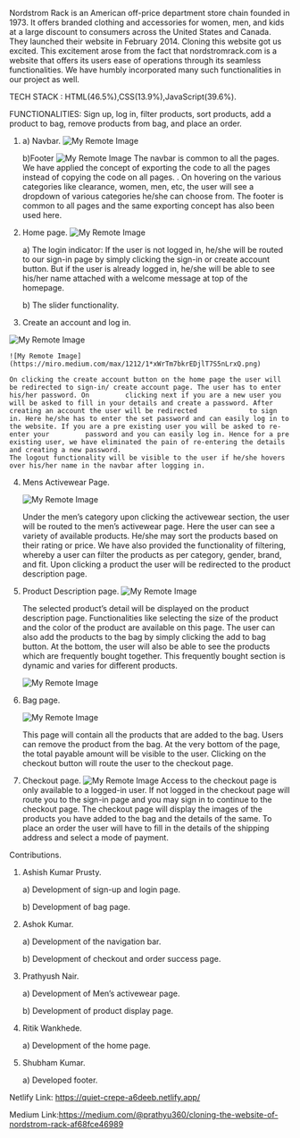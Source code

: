 Nordstrom Rack is an American off-price department store chain founded in 1973. It offers branded clothing and accessories for women, men, and kids at a large discount to consumers across the United States and Canada. They launched their website in February 2014. Cloning this website got us excited. This excitement arose from the fact that nordstromrack.com is a website that offers its users ease of operations through its seamless functionalities. We have humbly incorporated many such functionalities in our project as well.

TECH STACK : HTML(46.5%),CSS(13.9%),JavaScript(39.6%).

FUNCTIONALITIES:  Sign up, log in, filter products, sort products, add a product to bag, remove products from bag, and place an order.

1.	a) Navbar.
    ![My Remote Image](https://miro.medium.com/max/1400/1*7t5Rw3CTS62CiZ5n9oxS8A.png)
    
    b)Footer
    ![My Remote Image](https://miro.medium.com/max/1400/1*yCy9aPqmbkzIlHEGZ217zA.png)
    The navbar is common to all the pages. We have applied the concept of exporting the code to all the pages instead of copying the code on all pages. . On hovering     on the various categories like clearance, women, men, etc, the user will see a dropdown of various categories he/she can choose from.  The footer is common to         all pages and the same exporting concept has also been used here.
2.  Home page.
     ![My Remote Image](https://miro.medium.com/max/1400/1*hSHSLjaXwwI9N6ozdkgacg.png)
  
    a) The login indicator: If the user is not logged in, he/she will be routed to our sign-in page by simply clicking the sign-in or create account                          button. But if the user is already logged in, he/she will be able to see his/her name attached with a welcome message at top of the homepage.
     
    b) The slider functionality.
     
3.  Create an account and log in.

   ![My Remote Image](https://miro.medium.com/max/1400/1*qsTonCChtIiTXGQB7xCjlw.png)
   
    ![My Remote Image](https://miro.medium.com/max/1212/1*xWrTm7bkrEDjlT7S5nLrxQ.png)

    On clicking the create account button on the home page the user will be redirected to sign-in/ create account page. The user has to enter his/her password. On         clicking next if you are a new user you will be asked to fill in your details and create a password. After creating an account the user will be redirected             to sign in. Here he/she has to enter the set password and can easily log in to the website. If you are a pre existing user you will be asked to re-enter your         password and you can easily log in. Hence for a pre existing user, we have eliminated the pain of re-entering the details and creating a new password. 
    The logout functionality will be visible to the user if he/she hovers over his/her name in the navbar after logging in.
    
4.  Mens Activewear Page.

     ![My Remote Image](https://miro.medium.com/max/1400/1*WD5aGCtfIR7iTQdxj2nYVQ.png)

    Under the men’s category upon clicking the activewear section, the user will be routed to the men’s activewear page. Here     the user can see a variety of           available products. He/she may sort the products based on their rating or price. We have       also provided the functionality of filtering, whereby a user can       filter the products as per category, gender, brand, and     fit. Upon clicking a product the user will be redirected to the product description page.
    
5.  Product Description page.
     ![My Remote Image](https://miro.medium.com/max/1400/1*1SqiqMScqFl_iKfrnDnskg.png)

    The selected product’s detail will be displayed on the product description page. Functionalities like selecting the       size of the product and the color of the     product are available on this page. The user can also add the products to the     bag by simply clicking the add to bag button. At the bottom, the user will also     be able to see the products which are     frequently bought together. This frequently bought section is dynamic and varies for  different products.
    
     ![My Remote Image](https://miro.medium.com/max/1400/1*_iSxtyG7oKTB2Nuo5p8JGA.png)
    
6.  Bag page.
    
    ![My Remote Image](https://miro.medium.com/max/1400/1*hMX9jIUg62Z1RHAmIWk_Og.png)
    
    This page will contain all the products that are added to the bag. Users can remove the product from the bag. At the       very bottom of the page, the total           payable amount will be visible to the user. Clicking on the checkout button will       route the user to the checkout page.
    
7.  Checkout page.
     ![My Remote Image](https://miro.medium.com/max/1400/1*qtafurnmKfMRe8oR9Yfseg.png)
    Access to the checkout page is only available to a logged-in user. If not logged in the checkout page will route you       to the sign-in page and you may sign in     to continue to the checkout page. The checkout page will display the images of     the products you have added to the bag and the details of the same. To place an     order the user will have to fill in       the details of the shipping address and select a mode of payment. 
    

Contributions.

1. Ashish Kumar Prusty.

   a) Development of sign-up and login page.
 
   b)  Development of bag page.
 
2. Ashok Kumar.

   a)  Development of the navigation bar.
   
 
   b) Development of checkout and order success page.
   

3. Prathyush Nair.
 
   a) Development of Men’s activewear page.
 
   b) Development of product display page.
 
4. Ritik Wankhede.

   a) Development of the home page.
 
5. Shubham Kumar.

   a) Developed footer.
 
Netlify Link: https://quiet-crepe-a6deeb.netlify.app/

Medium Link:https://medium.com/@prathyu360/cloning-the-website-of-nordstrom-rack-af68fce46989

